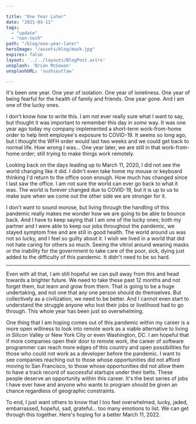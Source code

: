 ```yaml
---

title: "One Year Later"
date: "2021-03-11"
tags:
  - "update"
  - "non-tech"
path: "/blog/one-year-later"
heroImage: "/assets/blog/mask.jpg"
expires: false
layout: '../../layouts/BlogPost.astro'
unsplash: 'Brian McGowan'
unsplashURL: 'sushioutlaw'

---
```


It's been one year. One year of isolation. One year of loneliness. One year of being fearful for the health of
family and friends. One year gone. And I am one of the lucky ones.

I don't know how to write this. I am not ever really sure what I want to say, but thought it was important to remember
this day in _some_ way. It was one year ago today my company implemented a short-term work-from-home order to help
limit employee's exposure
to COVID-19. It seems so long ago, but I thought the WFH order would last two weeks and we could get back to normal
life. How wrong I was... One year later, we are still in that work-from-home order; still trying to make things work
remotely.

Looking back on the days leading up to March 11, 2020, I did not see the world changing like it did. I didn't even
take home my mouse or keyboard thinking I'd return to the office soon enough. How much has changed since I last saw the
office. I am not sure the world can ever go back to what it was. The world is forever changed due to COVID-19, but it
is up to us to make sure when we come out the other side we are stronger for it.

I don't want to sound morose, but living through the handling of this pandemic really makes me wonder how we are going
to be able to bounce back. And I have to keep saying that I am one of the lucky ones; both my partner and I were able
to keep our jobs throughout the pandemic, we stayed symptom free and are still in good health. The world around us was
not so lucky, and I feel so guilty about it. I wish we lived in a world that did not hate caring for others so much.
Seeing the vitriol around wearing masks or the inability for the government to take care of the poor, sick, dying just
added to the difficulty of this pandemic. It didn't need to be so hard.

<hr class="small-hr" />

Even with all that, I am still hopeful we can pull away from this and head towards a brighter future. We need to take
these past 12 months and not forget them, but learn and grow from them. That is going to be a huge undertaking, and not
one that any one person should do themselves. But collectively as a civilization, we need to be better. And I cannot
even start to understand the struggle anyone who lost their jobs or livelihood had to go through. This whole year has
been just so overwhelming.

One thing that I am hoping comes out of this pandemic within my career is a more open williness to look into remote
work as a viable alternative to living in Silicon Valley or New York City or even Washington, DC. I am hopeful that
if more companies open
their door to remote work, the career of software programmer can reach more edges of this country and open possibilities
for those who could not work as a developer before the pandemic. I want to see companies reaching out to those whose
opportunities did not afford moving to San Francisco, to those whose opportunities did not allow them to have a track
record of successful startups under their belts. These people deserve an opportunity within this career. It's the best
series of jobs I have ever have and anyone who wants to program should be given an chance regardless of geographic
constraints.

To end, I just want others to know that I too feel overwhelmed, lucky, jaded, embarrassed, hopeful, sad, grateful...
too many emotions to list. We can get through this together. Here's hoping for a better March 11, 2022.
